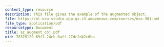 ```yaml
---
content_type: resource
description: This file gives the example of the augmented object.
file: https://ol-ocw-studio-app-qa.s3.amazonaws.com/courses/mas-961-ambient-intelligence-spring-2005/7837612969f124cb0aff27dc2d42c6ba_az_augment_obj.pdf
file_type: application/pdf
resourcetype: Document
title: az_augment_obj.pdf
uid: 78376129-69f1-24cb-0aff-27dc2d42c6ba
---
```

